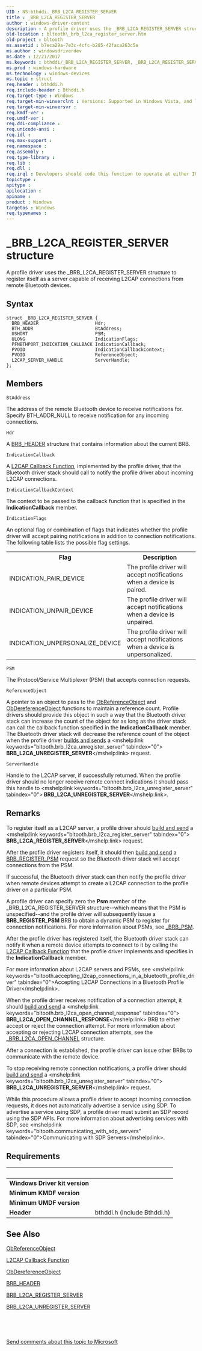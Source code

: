 ```yaml
---
UID : NS:bthddi._BRB_L2CA_REGISTER_SERVER
title : _BRB_L2CA_REGISTER_SERVER
author : windows-driver-content
description : A profile driver uses the _BRB_L2CA_REGISTER_SERVER structure to register itself as a server capable of receiving L2CAP connections from remote Bluetooth devices.
old-location : bltooth\_brb_l2ca_register_server.htm
old-project : bltooth
ms.assetid : b7eca29a-7e3c-4cfc-b285-42faca263c5e
ms.author : windowsdriverdev
ms.date : 12/21/2017
ms.keywords : bthddi/_BRB_L2CA_REGISTER_SERVER, _BRB_L2CA_REGISTER_SERVER, bltooth._brb_l2ca_register_server, _BRB_L2CA_REGISTER_SERVER structure [Bluetooth Devices], bth_structs_c803cec6-8a80-4d75-9c81-fd479ee37a97.xml
ms.prod : windows-hardware
ms.technology : windows-devices
ms.topic : struct
req.header : bthddi.h
req.include-header : Bthddi.h
req.target-type : Windows
req.target-min-winverclnt : Versions: Supported in Windows Vista, and later.
req.target-min-winversvr : 
req.kmdf-ver : 
req.umdf-ver : 
req.ddi-compliance : 
req.unicode-ansi : 
req.idl : 
req.max-support : 
req.namespace : 
req.assembly : 
req.type-library : 
req.lib : 
req.dll : 
req.irql : Developers should code this function to operate at either IRQL = DISPATCH_LEVEL (if the callback   function does not access paged memory), or IRQL = PASSIVE_LEVEL (if the callback function must access   paged memory)
topictype : 
apitype : 
apilocation : 
apiname : 
product : Windows
targetos : Windows
req.typenames : 
---
```


# _BRB_L2CA_REGISTER_SERVER structure
A profile driver uses the _BRB_L2CA_REGISTER_SERVER structure to register itself as a server capable
  of receiving L2CAP connections from remote Bluetooth devices.

## Syntax
````
struct _BRB_L2CA_REGISTER_SERVER {
  BRB_HEADER                     Hdr;
  BTH_ADDR                       BtAddress;
  USHORT                         PSM;
  ULONG                          IndicationFlags;
  PFNBTHPORT_INDICATION_CALLBACK IndicationCallback;
  PVOID                          IndicationCallbackContext;
  PVOID                          ReferenceObject;
  L2CAP_SERVER_HANDLE            ServerHandle;
};
````

## Members


`BtAddress`

The address of the remote Bluetooth device to receive notifications for. Specify BTH_ADDR_NULL to
     receive notification for any incoming connections.

`Hdr`

A 
     <a href="..\bthddi\ns-bthddi-_brb_header.md">BRB_HEADER</a> structure that contains information
     about the current BRB.

`IndicationCallback`

A 
     <a href="..\bthddi\nc-bthddi-pfnbthport_indication_callback.md">L2CAP Callback Function</a>,
     implemented by the profile driver, that the Bluetooth driver stack should call to notify the profile
     driver about incoming L2CAP connections.

`IndicationCallbackContext`

The context to be passed to the callback function that is specified in the 
     <b>IndicationCallback</b> member.

`IndicationFlags`

An optional flag or combination of flags that indicates whether the profile driver will accept
     pairing notifications in addition to connection notifications. The following table lists the possible
     flag settings. 
     
<table>
<tr>
<th>Flag</th>
<th>Description</th>
</tr>
<tr>
<td>
INDICATION_PAIR_DEVICE

</td>
<td>
The profile driver will accept notifications when a device is paired.

</td>
</tr>
<tr>
<td>
INDICATION_UNPAIR_DEVICE

</td>
<td>
The profile driver will accept notifications when a device is unpaired.

</td>
</tr>
<tr>
<td>
INDICATION_UNPERSONALIZE_DEVICE

</td>
<td>
The profile driver will accept notifications when a device is unpersonalized.

</td>
</tr>
</table>

`PSM`

The Protocol/Service Multiplexer (PSM) that accepts connection requests.

`ReferenceObject`

A pointer to an object to pass to the 
     <a href="..\wdm\nf-wdm-obreferenceobject.md">ObReferenceObject</a> and 
     <a href="..\wdm\nf-wdm-obdereferenceobject.md">ObDereferenceObject</a> functions to
     maintain a reference count. Profile drivers should provide this object in such a way that the Bluetooth
     driver stack can increase the count of the object for as long as the driver stack can call the callback
     function specified in the 
     <b>IndicationCallback</b> member. The Bluetooth driver stack will decrease the reference count of the
     object when the profile driver 
     <a href="https://msdn.microsoft.com/53a692e7-9c71-4dca-9331-32ac97b94179">builds and sends</a> a 
     <mshelp:link keywords="bltooth.brb_l2ca_unregister_server" tabindex="0"><b>
     BRB_L2CA_UNREGISTER_SERVER</b></mshelp:link> request.

`ServerHandle`

Handle to the L2CAP server, if successfully returned. When the profile driver should no longer
     receive remote connect indications it should pass this handle to 
     <mshelp:link keywords="bltooth.brb_l2ca_unregister_server" tabindex="0"><b>
     BRB_L2CA_UNREGISTER_SERVER</b></mshelp:link>.

## Remarks
To register itself as a L2CAP server, a profile driver should 
    <a href="https://msdn.microsoft.com/53a692e7-9c71-4dca-9331-32ac97b94179">build and send</a> a 
    <mshelp:link keywords="bltooth.brb_l2ca_register_server" tabindex="0"><b>
    BRB_L2CA_REGISTER_SERVER</b></mshelp:link> request.

After the profile driver registers itself, it should then 
    <a href="https://msdn.microsoft.com/53a692e7-9c71-4dca-9331-32ac97b94179">build and send</a> a 
    <a href="https://msdn.microsoft.com/library/windows/hardware/ff536621">BRB_REGISTER_PSM</a> request so the Bluetooth
    driver stack will accept connections from the PSM.

If successful, the Bluetooth driver stack can then notify the profile driver when remote devices
    attempt to create a L2CAP connection to the profile driver on a particular PSM.

A profile driver can specify zero the 
    <b>Psm</b> member of the _BRB_L2CA_REGISTER_SERVER structure--which means that the PSM is unspecified--and
    the profile driver will subsequently issue a <b>BRB_REGISTER_PSM</b> BRB to obtain a dynamic PSM to register for
    connection notifications. For more information about PSMs, see 
    <a href="..\bthddi\ns-bthddi-_brb_psm.md">_BRB_PSM</a>.

After the profile driver has registered itself, the Bluetooth driver stack can notify it when a remote
    device attempts to connect to it by calling the 
    <a href="..\bthddi\nc-bthddi-pfnbthport_indication_callback.md">L2CAP Callback Function</a> that the
    profile driver implements and specifies in the 
    <b>IndicationCallback</b> member.

For more information about L2CAP servers and PSMs, see 
    <mshelp:link keywords="bltooth.accepting_l2cap_connections_in_a_bluetooth_profile_driver" tabindex="0">Accepting
    L2CAP Connections in a Bluetooth Profile Driver</mshelp:link>.

When the profile driver receives notification of a connection attempt, it should 
    <a href="https://msdn.microsoft.com/53a692e7-9c71-4dca-9331-32ac97b94179">build and send</a> a 
    <mshelp:link keywords="bltooth.brb_l2ca_open_channel_response" tabindex="0"><b>
    BRB_L2CA_OPEN_CHANNEL_RESPONSE</b></mshelp:link> BRB to either accept or reject the connection attempt. For more
    information about accepting or rejecting L2CAP connection attempts, see the 
    <a href="..\bthddi\ns-bthddi-_brb_l2ca_open_channel.md">_BRB_L2CA_OPEN_CHANNEL</a> structure.

After a connection is established, the profile driver can issue other BRBs to communicate with the
    remote device.

To stop receiving remote connection notifications, a profile driver should 
    <a href="https://msdn.microsoft.com/53a692e7-9c71-4dca-9331-32ac97b94179">build and send</a> a 
    <mshelp:link keywords="bltooth.brb_l2ca_unregister_server" tabindex="0"><b>
    BRB_L2CA_UNREGISTER_SERVER</b></mshelp:link> request.

While this procedure allows a profile driver to accept incoming connection requests, it does not
    automatically advertise a service using SDP. To advertise a service using SDP, a profile driver must
    submit an SDP record using the SDP APIs. For more information about advertising services with SDP, see 
    <mshelp:link keywords="bltooth.communicating_with_sdp_servers" tabindex="0">Communicating with SDP
    Servers</mshelp:link>.

## Requirements
| &nbsp; | &nbsp; |
| ---- |:---- |
| **Windows Driver kit version** |  |
| **Minimum KMDF version** |  |
| **Minimum UMDF version** |  |
| **Header** | bthddi.h (include Bthddi.h) |

## See Also

<a href="..\wdm\nf-wdm-obreferenceobject.md">ObReferenceObject</a>

<a href="..\bthddi\nc-bthddi-pfnbthport_indication_callback.md">L2CAP Callback Function</a>

<a href="..\wdm\nf-wdm-obdereferenceobject.md">ObDereferenceObject</a>

<a href="..\bthddi\ns-bthddi-_brb_header.md">BRB_HEADER</a>

<a href="https://msdn.microsoft.com/en-us/library/windows/hardware/ff536618">BRB_L2CA_REGISTER_SERVER</a>

<a href="https://msdn.microsoft.com/en-us/library/windows/hardware/ff536862">BRB_L2CA_UNREGISTER_SERVER</a>

 

 

<a href="mailto:wsddocfb@microsoft.com?subject=Documentation%20feedback [bltooth\bltooth]:%20_BRB_L2CA_REGISTER_SERVER structure%20 RELEASE:%20(12/21/2017)&amp;body=%0A%0APRIVACY STATEMENT%0A%0AWe use your feedback to improve the documentation. We don't use your email address for any other purpose, and we'll remove your email address from our system after the issue that you're reporting is fixed. While we're working to fix this issue, we might send you an email message to ask for more info. Later, we might also send you an email message to let you know that we've addressed your feedback.%0A%0AFor more info about Microsoft's privacy policy, see http://privacy.microsoft.com/en-us/default.aspx." title="Send comments about this topic to Microsoft">Send comments about this topic to Microsoft</a>
